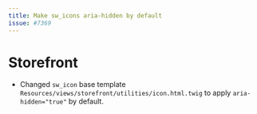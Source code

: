 ```yaml
---
title: Make sw_icons aria-hidden by default
issue: #7369
---
```

# Storefront
* Changed `sw_icon` base template `Resources/views/storefront/utilities/icon.html.twig` to apply `aria-hidden="true"` by default.
